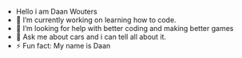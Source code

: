 - Hello i am Daan Wouters
- 🔭 I’m currently working on learning how to code.
- 🤔 I’m looking for help with better coding and making better games
- 💬 Ask me about cars and i can tell all about it.
- ⚡ Fun fact: My name is Daan

